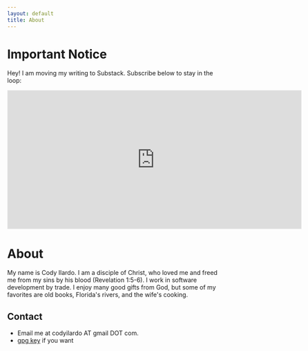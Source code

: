```yaml
---
layout: default
title: About
---
```


# Important Notice

Hey! I am moving my writing to Substack. Subscribe below to stay in the loop: 

<iframe src="https://codyilardo.substack.com/embed" width="680" height="320" style="border:1px solid #EEE; background:white;" frameborder="0" scrolling="no"></iframe>

# About

My name is Cody Ilardo. I am a disciple of Christ, who loved me and freed me from my sins by his blood (Revelation 1:5-6). I work in software development by trade. I enjoy many good gifts from God, but some of my favorites are old books, Florida's rivers, and the wife's cooking.

## Contact 

- Email me at codyilardo AT gmail DOT com.
- [gpg key](https://codyilardo.com/gpg.html) if you want
